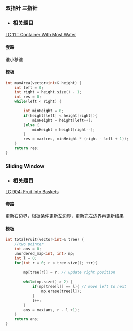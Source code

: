 ### 双指针 三指针

- ### 相关题目
[LC 11：Container With Most Water](https://leetcode.com/problems/container-with-most-water/)

#### 套路
谁小移谁
#### 模板

``` C++
int maxArea(vector<int>& height) {
    int left = 0;
    int right = height.size() - 1;
    int res = 0;
    while(left < right) {

        int minHeight = 0;
        if(height[left] < height[right]){
            minHeight = height[left++];
        }else {
            minHeight = height[right--];
        }
        res = max(res, minHeight * (right - left + 1));
    }
    return res;
}

```

### Sliding Window
- ### 相关题目
[LC 904: Fruit Into Baskets](https://leetcode.com/problems/fruit-into-baskets/)

#### 套路
更新右边界，根据条件更新左边界，更新完左边界再更新结果
#### 模板

``` C++
int totalFruit(vector<int>& tree) {
    //two pointer
    int ans = 0;
    unordered_map<int, int> mp;
    int l = 0;
    for(int r = 0; r < tree.size(); ++r){
        
        mp[tree[r]] = r; // update right position
        
        while(mp.size() > 2) {
            if(mp[tree[l]] == l){ // move left to next
                mp.erase(tree[l]);
            }
            l++; 
        }
        ans = max(ans, r - l +1);
    }
    return ans;
}
```